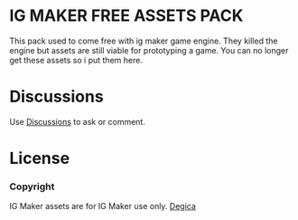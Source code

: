 # IG MAKER FREE ASSETS PACK

This pack used to come free with ig maker game engine. They killed the engine but assets are still viable for prototyping a game. You can no longer get these assets so i put them here.

# Discussions

Use [Discussions](https://github.com/retrokid/ig_maker_assets/discussions) to ask or comment.

# License

### Copyright

IG Maker assets are for IG Maker use only. [Degica](https://us.degicashop.com)
